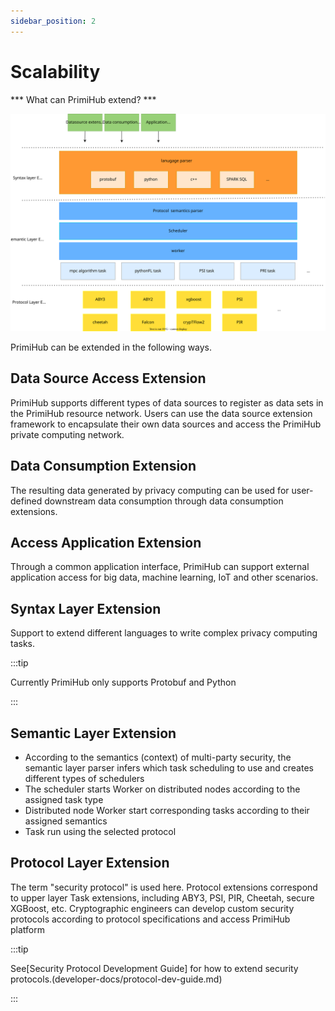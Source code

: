 ```yaml
---
sidebar_position: 2
---
```


# Scalability

*** What can PrimiHub extend? ***

![Extensilbe](./extensilbe-layer.svg)

PrimiHub can be extended in the following ways.

## Data Source Access Extension

PrimiHub supports different types of data sources to register as data sets in the PrimiHub resource network. Users can use the data source extension framework to encapsulate their own data sources and access the PrimiHub private computing network.

## Data Consumption Extension
The resulting data generated by privacy computing can be used for user-defined downstream data consumption through data consumption extensions.

## Access Application Extension

Through a common application interface, PrimiHub can support external application access for big data, machine learning, IoT and other scenarios.

## Syntax Layer Extension
Support to extend different languages to write complex privacy computing tasks.

:::tip

Currently PrimiHub only supports Protobuf and Python

:::

## Semantic Layer Extension

* According to the semantics (context) of multi-party security, the semantic layer parser infers which task scheduling to use and creates different types of schedulers
* The scheduler starts Worker on distributed nodes according to the assigned task type
* Distributed node Worker start corresponding tasks according to their assigned semantics
* Task run using the selected protocol

## Protocol Layer Extension

The term "security protocol" is used here. Protocol extensions correspond to upper layer Task extensions, including ABY3, PSI, PIR, Cheetah, secure XGBoost, etc. Cryptographic engineers can develop custom security protocols according to protocol specifications and access PrimiHub platform

 
:::tip 

See[Security Protocol Development Guide] for how to extend security protocols.(developer-docs/protocol-dev-guide.md)

:::